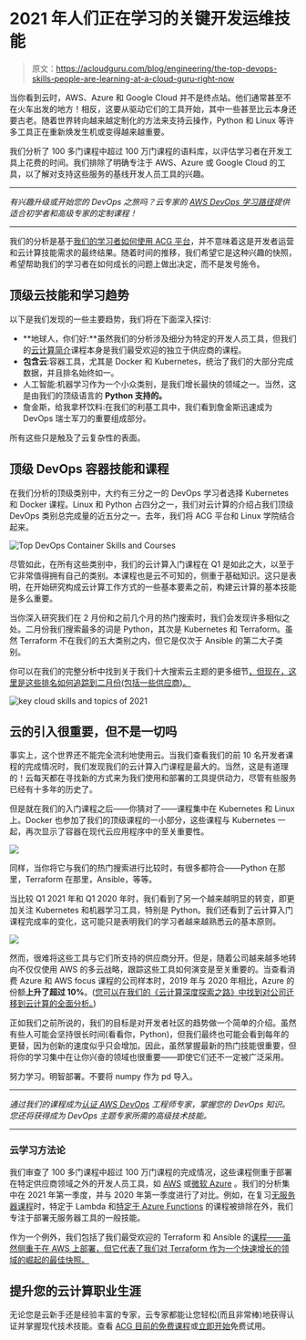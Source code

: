 # 2021 年人们正在学习的关键开发运维技能

> 原文：<https://acloudguru.com/blog/engineering/the-top-devops-skills-people-are-learning-at-a-cloud-guru-right-now>

当你看到云时，AWS、Azure 和 Google Cloud 并不是终点站。他们通常甚至不在火车出发的地方！相反，这要从驱动它们的工具开始，其中一些甚至比云本身还要古老。随着世界转向越来越定制化的方法来支持云操作，Python 和 Linux 等许多工具正在重新焕发生机或变得越来越重要。

我们分析了 100 多门课程中超过 100 万门课程的语料库，以评估学习者在开发工具上花费的时间。我们排除了明确专注于 AWS、Azure 或 Google Cloud 的工具，以了解对支持这些服务的基线开发人员工具的兴趣。

* * *

*有兴趣升级或开始您的 DevOps 之旅吗？云专家的 [AWS DevOps 学习路径](https://acloudguru.com/learning-paths/aws-devops)提供适合初学者和高级专家的定制课程！*

* * *

我们的分析是基于[我们的学习者如何使用 ACG 平台](https://acloudguru.com/blog/news/a-cloud-guru-ranks-as-top-online-course-and-technical-skills-provider-on-g2s-grid-report)，并不意味着这是开发者运营和云计算技能需求的最终结果。随着时间的推移，我们希望它是这种兴趣的快照，希望帮助我们的学习者在如何成长的问题上做出决定，而不是发号施令。

## 顶级云技能和学习趋势

以下是我们发现的一些主要趋势，我们将在下面深入探讨:

*   **地球人，你们好:**虽然我们的分析涉及细分为特定的开发人员工具，但我们的[云计算简介](https://acloudguru.com/course/introduction-to-cloud-computing)课程本身是我们最受欢迎的独立于供应商的课程。
*   **包含云**:容器工具，尤其是 Docker 和 Kubernetes，统治了我们的大部分完成数据，并且排名始终如一。
*   人工智能:机器学习作为一个小众类别，是我们增长最快的领域之一。当然，这是由我们的顶级语言的 **Python 支持的。**
*   詹金斯，给我拿杯饮料:在我们的利基工具中，我们看到詹金斯迅速成为 DevOps 瑞士军刀的重要组成部分。

所有这些只是触及了云复杂性的表面。

## 顶级 DevOps 容器技能和课程

在我们分析的顶级类别中，大约有三分之一的 DevOps 学习者选择 Kubernetes 和 Docker 课程。Linux 和 Python 占四分之一，我们对云计算的介绍占我们顶级 DevOps 类别总完成量的近五分之一。去年，我们将 ACG 平台和 Linux 学院结合起来。

![Top DevOps Container Skills and Courses](img/307bc9acc7e8d82830b531db8e1fa82f.png)

尽管如此，在所有这些类别中，我们的云计算入门课程在 Q1 是如此之大，以至于它非常值得拥有自己的类别。本课程也是云不可知的，侧重于基础知识。这只是表明，在开始研究构成云计算工作方式的一些基本要素之前，构建云计算的基本技能是多么重要。

当你深入研究我们在 2 月份和之前几个月的热门搜索时，我们会发现许多相似之处。二月份我们搜索最多的词是 Python，其次是 Kubernetes 和 Terraform。虽然 Terraform 不在我们的五大类别之内，但它是仅次于 Ansible 的第二大子类别。

你可以在我们的完整分析中找到关于我们十大搜索云主题的更多细节[，但现在，这里是这些排名如何追踪到二月份(包括一些供应商)。](https://acloudguru.com/blog/engineering/the-cloud-top-ten-the-most-searched-cloud-topics-at-acg)

![key cloud skills and topics of 2021](img/0f59bd0501da570e19a8d343192a0b1b.png)

## 云的引入很重要，但不是一切吗

事实上，这个世界还不能完全流利地使用云。当我们查看我们的前 10 名开发者课程的完成情况时，我们发现我们的云计算入门课程是最大的。当然，这是有道理的！云每天都在寻找新的方式来为我们使用和部署的工具提供动力，尽管有些服务已经有十多年的历史了。

但是就在我们的入门课程之后——你猜对了——课程集中在 Kubernetes 和 Linux 上。Docker 也参加了我们的顶级课程的一小部分，这些课程与 Kubernetes 一起，再次显示了容器在现代云应用程序中的至关重要性。

![](img/bdb89f8e05e2778b1cb8b92b578fe58d.png)

同样，当你将它与我们的热门搜索进行比较时，有很多都符合——Python 在那里，Terraform 在那里，Ansible，等等。

当比较 Q1 2021 年和 Q1 2020 年时，我们看到了另一个越来越明显的转变，即更加关注 Kubernetes 和机器学习工具，特别是 Python。我们还看到了云计算入门课程完成率的变化，这可能只是表明我们的学习者越来越熟悉云的基本原则。

![](img/8c5abcf282f4e68f906948da3e459d2c.png)

然而，很难将这些工具与它们所支持的供应商分开。但是，随着公司越来越多地转向不仅仅使用 AWS 的多云战略，跟踪这些工具如何演变是至关重要的。当查看消费 Azure 和 AWS focus 课程的公司样本时，2019 年与 2020 年相比，Azure 的份额**上升了超过 10%**。([您可以在我们的《云计算深度探索之路》中找到对公司迁移到云计算的全面分析。](https://get.acloudguru.com/road-to-multicloud-report))

正如我们之前所说的，我们的目标是对开发者社区的趋势做一个简单的介绍。虽然有些人可能会坚持很长时间(看看你，Python)，但我们最终也可能会看到每年的更替，因为创新的速度似乎只会增加。因此，虽然掌握最新的热门技能很重要，但将你的学习集中在让你兴奋的领域也很重要——即使它们还不一定被广泛采用。

努力学习。明智部署。不要将 numpy 作为 pd 导入。

* * *

*通过我们的课程成为[认证 AWS DevOps](https://acloudguru.com/course/aws-certified-devops-engineer-professional) 工程师专家，掌握您的 DevOps 知识。您还将获得成为 DevOps 主题专家所需的高级技术技能。*

* * *

### 云学习**方法论**

我们审查了 100 多门课程中超过 100 万门课程的完成情况，这些课程侧重于部署在特定供应商领域之外的开发人员工具，如 [AWS](https://acloudguru.com/aws-cloud-training) 或[微软 Azure](https://acloudguru.com/azure-cloud-training) 。我们的分析集中在 2021 年第一季度，并与 2020 年第一季度进行了对比。例如，在复习[无服务器课程](https://acloudguru.com/course/serverless-concepts)时，特定于 Lambda 和[特定于 Azure Functions](https://acloudguru.com/course/serverless-computing-with-azure-functions) 的课程被排除在外，我们专注于部署无服务器工具的一般技能。

作为一个例外，我们包括了我们最受欢迎的 Terraform 和 Ansible 的[课程——虽然侧重于在 AWS 上部署，但它代表了我们对 Terraform 作为一个快速增长的领域的崛起的最佳快照。](https://acloudguru.com/course/deploying-to-aws-with-terraform-and-ansible)

## 提升您的云计算职业生涯

无论您是云新手还是经验丰富的专家，云专家都能让您轻松(而且非常棒)地获得认证并掌握现代技术技能。查看 [ACG 目前的免费课程](https://acloudguru.com/blog/news/whats-free-at-acg-april-2021)或[立即开始](https://acloudguru.com/pricing)免费试用。